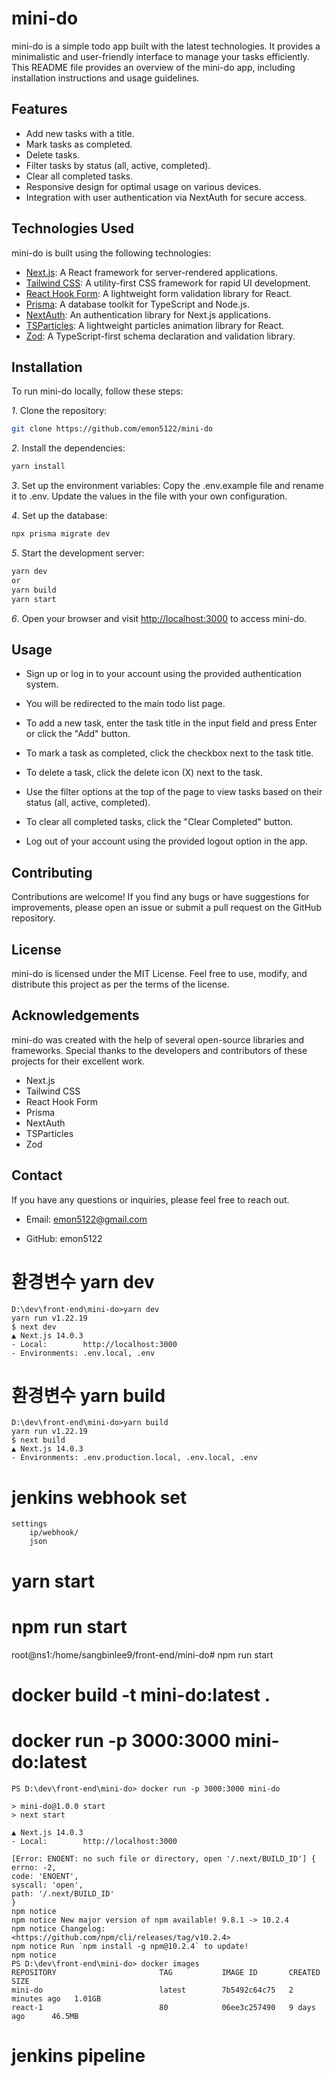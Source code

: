 # mini-do

mini-do is a simple todo app built with the latest technologies. It provides a minimalistic and user-friendly interface to manage your tasks efficiently. This README file provides an overview of the mini-do app, including installation instructions and usage guidelines.

## Features

- Add new tasks with a title.
- Mark tasks as completed.
- Delete tasks.
- Filter tasks by status (all, active, completed).
- Clear all completed tasks.
- Responsive design for optimal usage on various devices.
- Integration with user authentication via NextAuth for secure access.

## Technologies Used

mini-do is built using the following technologies:

- [Next.js](https://nextjs.org/): A React framework for server-rendered applications.
- [Tailwind CSS](https://tailwindcss.com/): A utility-first CSS framework for rapid UI development.
- [React Hook Form](https://react-hook-form.com/): A lightweight form validation library for React.
- [Prisma](https://www.prisma.io/): A database toolkit for TypeScript and Node.js.
- [NextAuth](https://next-auth.js.org/): An authentication library for Next.js applications.
- [TSParticles](https://particles.matteobruni.it/): A lightweight particles animation library for React.
- [Zod](https://github.com/vriad/zod): A TypeScript-first schema declaration and validation library.

## Installation

To run mini-do locally, follow these steps:

*1*. Clone the repository:

```bash
git clone https://github.com/emon5122/mini-do
```

*2*. Install the dependencies:

```bash
yarn install
```

*3*. Set up the environment variables:
Copy the .env.example file and rename it to .env. Update the values in the file with your own configuration.



*4*. Set up the database:

```bash
npx prisma migrate dev
```

*5*. Start the development server:

```bash
yarn dev
or
yarn build
yarn start
```

*6*. Open your browser and visit <http://localhost:3000> to access mini-do.

## Usage

- Sign up or log in to your account using the provided authentication system.

- You will be redirected to the main todo list page.

- To add a new task, enter the task title in the input field and press Enter or click the "Add" button.
- To mark a task as completed, click the checkbox next to the task title.

- To delete a task, click the delete icon (X) next to the task.
- Use the filter options at the top of the page to view tasks based on their status (all, active, completed).

- To clear all completed tasks, click the "Clear Completed" button.
- Log out of your account using the provided logout option in the app.

## Contributing

Contributions are welcome! If you find any bugs or have suggestions for improvements, please open an issue or submit a pull request on the GitHub repository.

## License

mini-do is licensed under the MIT License. Feel free to use, modify, and distribute this project as per the terms of the license.

## Acknowledgements

mini-do was created with the help of several open-source libraries and frameworks. Special thanks to the developers and contributors of these projects for their excellent work.

- Next.js
- Tailwind CSS
- React Hook Form
- Prisma
- NextAuth
- TSParticles
- Zod

## Contact

If you have any questions or inquiries, please feel free to reach out.

- Email: <emon5122@gmail.com>

- GitHub: emon5122




# 환경변수 yarn dev
    D:\dev\front-end\mini-do>yarn dev
    yarn run v1.22.19
    $ next dev 
    ▲ Next.js 14.0.3
    - Local:        http://localhost:3000
    - Environments: .env.local, .env


# 환경변수 yarn build 
    D:\dev\front-end\mini-do>yarn build
    yarn run v1.22.19
    $ next build
    ▲ Next.js 14.0.3
    - Environments: .env.production.local, .env.local, .env



# jenkins webhook set
 
    settings
        ip/webhook/
        json




# yarn start
# npm run start
root@ns1:/home/sangbinlee9/front-end/mini-do# npm run start


# docker build -t mini-do:latest .        


# docker run -p 3000:3000 mini-do:latest

    PS D:\dev\front-end\mini-do> docker run -p 3000:3000 mini-do

    > mini-do@1.0.0 start
    > next start

    ▲ Next.js 14.0.3
    - Local:        http://localhost:3000

    [Error: ENOENT: no such file or directory, open '/.next/BUILD_ID'] {
    errno: -2,
    code: 'ENOENT',
    syscall: 'open',
    path: '/.next/BUILD_ID'
    }
    npm notice
    npm notice New major version of npm available! 9.8.1 -> 10.2.4
    npm notice Changelog: <https://github.com/npm/cli/releases/tag/v10.2.4>
    npm notice Run `npm install -g npm@10.2.4` to update!
    npm notice
    PS D:\dev\front-end\mini-do> docker images
    REPOSITORY                       TAG           IMAGE ID       CREATED         SIZE
    mini-do                          latest        7b5492c64c75   2 minutes ago   1.01GB
    react-1                          80            06ee3c257490   9 days ago      46.5MB




    
# jenkins pipeline